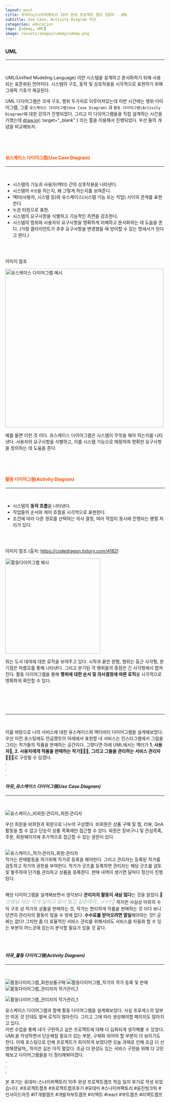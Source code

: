 ```yaml
---
layout: post
title: 유데미x스나이퍼팩토리 10주 완성 프로젝트 캠프 3일차 - UML
subtitle: Use Case, Activity Diagram 작성
categories: education
tags: [udemy, UML]
image: /assets/images/udemy/udemy.png
---
```


### UML

---

<br />

UML(Unified Modeling Language) 이란 시스템을 설계하고 문서화하기 위해 사용되는 표준화된 언어이다. 시스템의 구조, 동작 및 상호작용을 시각적으로 표현하기 위해 그래픽 기호가 제공된다.

UML 다이어그램은 크게 구조, 행위 두가지로 이루어져있는데 이번 시간에는 행위 다이어그램, 그중 `유스케이스 다이어그램(Use Case Diagram)` 과 `활동 다이어그램(Activity Diagram)`에 대한 강의가 진행되었다. 그리고 이 다이어그램들을 직접 설계하는 시간을 가졌는데 [draw.io](https://app.diagrams.net/){: target="\_blank" } 라는 툴을 이용해서 진행되었다. 우선 둘의 개념을 비교해보자.

<br /><br />

## <h4 id="includes-reduce" style="color: #ff5100;">유스케이스 다이어그램(Use Case Diagram)</h4>

---

<br />

- 시스템의 기능과 사용자(액터) 간의 상호작용을 나타낸다.
- 시스템이 `무엇`을 하는지, 왜 그렇게 하는지를 보여준다.
- 액터(사용자, 시스템 등)와 유스케이스(시스템 기능 또는 작업) 사이의 관계를 표현한다.
- 누운 타원으로 표현.
- 시스템의 요구사항을 식별하고 기능적인 측면을 강조한다.
- 시스템의 범위와 사용자의 요구사항을 명확하게 이해하고 문서화하는 데 도움을 준다. (가령 클라이언트가 추후 요구사항을 변경했을 때 방어할 수 있는 명세서가 된다고 한다.)

<br /><br />

이미지 참조

<img width="500" alt="유스케이스 다이어그램 예시" src="https://github.com/ju-ju2/precamp_class/assets/71650663/104e72f5-e9c3-4c29-b135-301a4f5ff105">

<br />

예를 들면 이런 것 이다. 유스케이스 다이어그램은 시스템이 무엇을 해야 하는지를 나타낸다. 사용자의 요구사항을 식별하고, 이를 시스템 기능으로 매핑하여 명확한 요구사항을 정의하는 데 도움을 준다.

<br /><br />

## <h4 id="includes-reduce" style="color: #ff5100;">활동 다이어그램(Activity Diagram)</h4>

---

<br />

- 시스템의 **동작 흐름**을 나타낸다.
- 작업들의 순서와 제어 흐름을 시각적으로 표현한다.
- 조건에 따라 다른 경로를 선택하는 의사 결정, 여러 작업이 동시에 진행되는 병렬 처리가 있다.

<br /><br />

이미지 참조 (출처: https://codedragon.tistory.com/4182)

<img width="300" alt="활동다이어그램 예시" src="https://github.com/ju-ju2/precamp_class/assets/71650663/35be042f-3779-4581-9c7a-b08adce1d05c">

<br />

위는 도서 대여에 대한 로직을 보여주고 있다. 시작과 끝은 원형, 행위는 둥근 사각형, 분기점은 마름모를 통해 나타낸다. 그리고 분기된 각 행위들의 종점은 긴 사각형에서 합쳐진다. 활동 다이어그램을 통해 **행위에 대한 순서 및 의사결정에 따른 로직**을 시각적으로 명확하게 확인할 수 있다.

<br /><br /><br /><br />

---

<br />

이를 바탕으로 나의 서비스에 대한 유스케이스와 액티비티 다이어그램을 설계해보았다. 우선 이전 포스팅에도 언급했듯이 아래에서 표현할 내 서비스는 인스타그램에서 그림을 그리는 작가들의 작품을 판매하는 공간이다. 그렇다면 아래 UML에서는 액터가 **1. 사용자👥, 2. 사용자에게 작품을 판매하는 작가👩🏻‍🎨, 그리고 그들을 관리하는 서비스 관리자👷🏻‍♀️**로 구성될 수 있겠다.
<br />.<br />.<br />.<br />

#### _마뮤\_유스케이스 다이어그램(Use Case Diagram)_

---

<br />

![유스케이스_비회원:관리자_회원:관리자](https://github.com/ju-ju2/precamp_class/assets/71650663/cb43a159-73e9-41fa-b403-16880f263c43)
<br />

우선 회원을 비회원과 회원으로 나누어 구성했다. 비회원은 상품 구매 및 찜, 리뷰, QnA 활동을 할 수 없고 단순히 상품 목록에만 접근할 수 있다. 회원은 장바구니 및 관심목록, 주문, 회원페이지에 추가적으로 접근할 수 있는 권한이 있다.
<br /><br />

![유스케이스_작가:관리자_회원:관리자](https://github.com/ju-ju2/precamp_class/assets/71650663/fa709bf0-1564-4b1e-9b4a-d95fad2a0b4c)
<br />
작가는 판매활동을 하기위해 작가로 등록을 해야한다. 그리고 관리자는 등록된 작가를 검토하고 작가의 권한을 부여한다. 작가가 굿즈를 등록하면 관리자는 해당 굿즈를 검토 및 발주하여 단가를 관리하고 상품을 등록한다. 판매 내역이 생기면 달마다 정산이 진행된다.  
<br />

해당 다이어그램을 설계해보면서 생각보다 **관리자의 활동이 새삼 많다**는 것을 알았다.🥲 <em style='font-size: 16px; color: #BAD1C2; font-weight: bold;'>선생님 저는 적게 일하고 많이 벌고 싶은데여..ㅠㅠ?🧐</em> 하지만 사실상 마뮤의 수익 구조 상 작가의 상품을 판매하는 것, 작가는 편리하게 작품을 판매하는 것 이다 보니 당연히 관리자의 활동이 많을 수 밖에 없다. **수수료를 받아오려면 열일**해야하는 것!! 공짜는 없다! 그치만 좀 더 효율적인 서비스 관리를 위해서라도 서비스를 자동화 할 수 있는 부분이 어느곳에 있는지 분석할 필요가 있을 것 같다.

<br /><br />

#### _마뮤\_활동 다이어그램(Activity Diagram)_

---

<br />

![활동다이어그램_회원상품구매](https://github.com/ju-ju2/precamp_class/assets/71650663/d4570bb2-6c0b-4d16-a11b-418dc4590b17)
![활동다이어그램_작가의 작가 등록 및 판매](https://github.com/ju-ju2/precamp_class/assets/71650663/e3787d4d-1b75-4c12-a4c7-b3730fd358e2)
![활동다이어그램_관리자의 작가관리_1](https://github.com/ju-ju2/precamp_class/assets/71650663/41625259-8a32-4434-bc50-de08dca19d0d)

![활동다이어그램_관리자의 작가관리_1](https://github.com/ju-ju2/precamp_class/assets/71650663/1ecdaa2b-cd21-4dae-a2d9-01531d15d68d)
<br />

유스케이스 다이어그램과 함께 활동 다이어그램을 설계해보았다. 사실 프로세스의 일부만 따온 것 인데도 벌써 로직이 많아진다. 그리고 그에 따라 생성해야할 페이지도 많아지고 있다.  
이번 수업을 통해 내가 구현하고 싶은 프로젝트에 대해 더 심화되게 생각해볼 수 있었다. UML을 작성하면서 단순해질 필요가 있는 부분, 구체화 되어야 할 부분이 더 보이기도 한다. 어제 포스팅으로 인해 프로젝트가 희미하게 보였다면 오늘 과제로 인해 조금 더 선명해졌달까,, 하지만 길은 아직 멀었다. 조금 더 완성도 있는 서비스 구현을 위해 더 고민해보고 다이어그램들을 더 정리해봐야겠다.
<br />.
<br />.
<br />.

본 후기는 유데미-스나이퍼팩토리 10주 완성 프로젝트캠프 학습 일지 후기로 작성 되었습니다. #프로젝트캠프 #프로젝트캠프후기 #유데미 #스나이퍼팩토리 #웅진씽크빅 #인사이드아웃 #IT개발캠프 #개발자부트캠프 #리액트 #react #부트캠프 #리액트캠프
